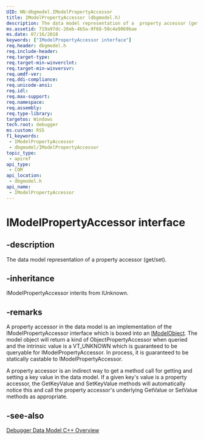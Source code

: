 ```yaml
---
UID: NN:dbgmodel.IModelPropertyAccessor
title: IModelPropertyAccessor (dbgmodel.h)
description: The data model representation of a  property accessor (get/set).
ms.assetid: 719a97dc-26eb-4b5a-9f68-50c4a9069bae
ms.date: 07/16/2018
keywords: ["IModelPropertyAccessor interface"]
req.header: dbgmodel.h
req.include-header: 
req.target-type: 
req.target-min-winverclnt: 
req.target-min-winversvr: 
req.umdf-ver: 
req.ddi-compliance: 
req.unicode-ansi: 
req.idl: 
req.max-support: 
req.namespace: 
req.assembly: 
req.type-library: 
targetos: Windows
tech.root: debugger
ms.custom: RS5
f1_keywords:
 - IModelPropertyAccessor
 - dbgmodel/IModelPropertyAccessor
topic_type:
 - apiref
api_type:
 - COM
api_location:
 - dbgmodel.h
api_name:
 - IModelPropertyAccessor
---
```


# IModelPropertyAccessor interface


## -description

The data model representation of a  property accessor (get/set).

## -inheritance

IModelPropertyAccessor interits from IUnknown.

## -remarks

A property accessor in the data model is an implementation of the IModelPropertyAccessor interface which is boxed into an [IModelObject](nn-dbgmodel-imodelobject.md). The model object will return a kind of ObjectPropertyAccessor when queried and the intrinsic value is a VT_UNKNOWN which is guaranteed to be queryable for IModelPropertyAccessor. In process, it is guaranteed to be statically castable to IModelPropertyAccessor. 

A property accessor is an indirect way to get a method call for getting and setting a key value in the data model. If a given key's value is a property accessor, the GetKeyValue and SetKeyValue methods will automatically notice this and call the property accessor's underlying GetValue or SetValue methods as appropriate.

## -see-also

[Debugger Data Model C++ Overview](/windows-hardware/drivers/debugger/data-model-cpp-overview)